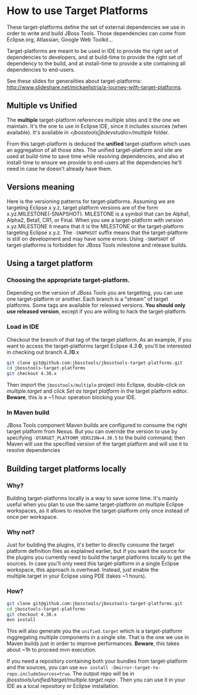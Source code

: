 # How to use Target Platforms

These target-platforms define the set of external dependencies we use in order to write and build JBoss Tools. Those dependencies can come from Eclipse.org, Atlassian, Google Web Toolkit...

Target-platforms are meant to be used in IDE to provide the right set of dependencies to developers, and at build-time to provide the right set of dependency to the build, and at install-time to provide a site containing all dependencies to end-users.

See these slides for generalities about target-platforms: http://www.slideshare.net/mickaelistria/a-journey-with-target-platforms.

## Multiple vs Unified

The **multiple** target-platform references multiple sites and it the one we maintain. It's the one to use in Eclipse IDE, since it includes sources (when available). It's available in _<jbosstools|jbdevstudio>/multiple_ folder.

From this target-platform is deduced the **unified** target-platform which uses an aggregation of all those sites. The unified target-platform and site are used at build-time to save time while resolving dependencies, and also at install-time to ensure we provide to end-users all the dependencies he'll need in case he doesn't already have them.

## Versions meaning

Here is the versioning patterns for target-platforms. Assuming we are targeting Eclipse x.y.z, target platform versions are of the form x.yz.MILESTONE(-SNAPSHOT). MILESTONE is a symbol that can be Alpha1, Alpha2, Beta1, CR1, or Final.
When you see a target-platform with version x.yz.MILESTONE it means that it is the MILESTONE or the target-platform targeting Eclipse x.y.z.
The `-SNAPHSOT` suffix means that the target-platform is still on development and may have some errors. Using `-SNAPSHOT` of target-platforms is forbidden for JBoss Tools milestone and release builds.

## Using a target platform

### Choosing the appropriate target-platform.

Depending on the version of JBoss Tools you are targetting, you can use one target-platform or another. Each branch is a "stream" of target platforms. Some tags are available for released versions.
**You should only use released version**, except if you are willing to hack the target-platform.

### Load in IDE

Checkout the branch of that tag of the target platform. As an example, if you want to access the target-platforms target Eclipse 4._3_.**0**, you'll be interested in checking out branch 4._3_**0**.x
```bash
git clone git@github.com:jbosstools/jbosstools-target-platforms.git
cd jbosstools-target-platforms
git checkout 4.30.x
```

Then import the `jbosstools/multiple` project into Eclipse, double-click on _multiple.target_ and click _Set as target platform_ in the target platform editor. **Beware**, this is a ~1 hour operation blocking your IDE.

### In Maven build

JBoss Tools component Maven builds are configured to consume the right target platform from Nexus. But you can override the version to use by specifying `-DTARGET_PLATFORM_VERSION=4.30.5` to the build command; then Maven will use the specified version of the target platform and will use it to resolve dependencies

## Building target platforms locally

### Why?

Building target-platforms locally is a way to save some time. It's mainly useful when you plan to use the same target-platform on multiple Eclipse workspaces, as it allows to resolve the target-platform only once instead of once per workspace.

### Why not?

Just for building the plugins, it's better to directly consume the target platform definition files as explained earlier, but if you want the source for the plugins you currently need to build the target platforms locally to get the sources.
In case you'll only need this target-platform in a single Eclipse workspace, this approach is overhead. Instead, just enable the multiple.target in your Eclipse using PDE (takes ~1 hours).

### How?

```bash
git clone git@github.com:jbosstools/jbosstools-target-platforms.git
cd jbosstools-target-platforms
git checkout 4.30.x
mvn install
```

This will also generate you the `unified.target` which is a target-platform mggregating multiple components in a single site. That is the one we use in Maven builds just in order to improve performances. **Beware**, this takes about ~1h to proceed mvn execution.

If you need a repository containing both your bundles from target-platform and the sources, you can use `mvn install -Dmirror-target-to-repo.includeSources=true`. The output repo will be in _jbosstools/unified/target/multiple.target.repo_ . Then you can use it in your IDE as a local repository or Eclipse installation.
